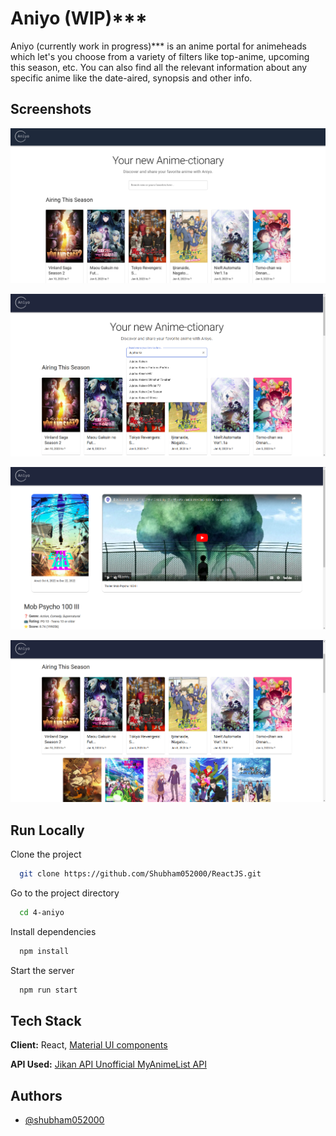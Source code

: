 # Aniyo (WIP)***

Aniyo (currently work in progress)*** is an anime portal for animeheads which let's you choose from a variety of filters like top-anime, upcoming this season, etc. You can also find all the relevant information about any specific anime like the date-aired, synopsis and other info.

## Screenshots

![App Screenshot](https://raw.githubusercontent.com/Shubham052000/ReactJS/main/4-aniyo/screenshots/Screenshot%20from%202023-02-25%2017-43-12.png)

![App Screenshot](https://raw.githubusercontent.com/Shubham052000/ReactJS/main/4-aniyo/screenshots/Screenshot%20from%202023-02-25%2018-00-43.png)

![App Screenshot](https://raw.githubusercontent.com/Shubham052000/ReactJS/main/4-aniyo/screenshots/Screenshot%20from%202023-02-25%2018-01-48.png)

![App Screenshot](https://raw.githubusercontent.com/Shubham052000/ReactJS/main/4-aniyo/screenshots/Screenshot%20from%202023-02-25%2018-02-12.png)


## Run Locally

Clone the project

```bash
  git clone https://github.com/Shubham052000/ReactJS.git
```

Go to the project directory

```bash
  cd 4-aniyo
```

Install dependencies

```bash
  npm install
```

Start the server

```bash
  npm run start
```

## Tech Stack

**Client:** React, [Material UI components](https://mui.com/core/)

**API Used:** [Jikan API Unofficial MyAnimeList API](https://github.com/jikan-me/jikan/)

## Authors

- [@shubham052000](https://github.com/shubham052000)
